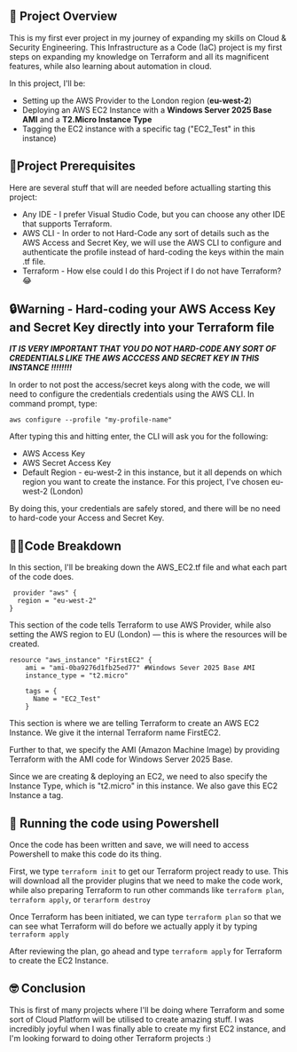 ## 🤖 Project Overview
This is my first ever project in my journey of expanding my skills on Cloud & Security Engineering. This Infrastructure as a Code (IaC) project is my first steps on expanding my knowledge on Terraform and all its magnificent features, while also learning about automation in cloud.

In this project, I'll be:
* Setting up the AWS Provider to the London region (**eu-west-2**)
* Deploying an AWS EC2 Instance with a **Windows Server 2025 Base AMI** and a **T2.Micro Instance Type**
* Tagging the EC2 instance with a specific tag ("EC2_Test" in this instance)

## 📝Project Prerequisites
Here are several stuff that will are needed before actualling starting this project:
  * Any IDE - I prefer Visual Studio Code, but you can choose any other IDE that supports Terraform.
  * AWS CLI - In order to not Hard-Code any sort of details such as the AWS Access and Secret Key, we will use the AWS CLI to configure and authenticate the profile instead of hard-coding the keys within the main .tf file.
  * Terraform - How else could I do this Project if I do not have Terraform? 😂

## 🔒Warning - Hard-coding your AWS Access Key and Secret Key directly into your Terraform file
***IT IS VERY IMPORTANT THAT YOU DO NOT HARD-CODE ANY SORT OF CREDENTIALS LIKE THE AWS ACCCESS AND SECRET KEY IN THIS INSTANCE !!!!!!!!***

In order to not post the access/secret keys along with the code, we will need to configure the credentials credentials using the AWS CLI. 
In command prompt, type:
```
aws configure --profile "my-profile-name"
```

After typing this and hitting enter, the CLI will ask you for the following:
 * AWS Access Key
 * AWS Secret Access Key
 * Default Region - eu-west-2 in this instance, but it all depends on which region you want to create the instance. For this project, I've chosen eu-west-2 (London)

By doing this, your credentials are safely stored, and there will be no need to hard-code your Access and Secret Key.


## 🧑‍💻Code Breakdown
In this section, I'll be breaking down the AWS_EC2.tf file and what each part of the code does.
```
 provider "aws" {
  region = "eu-west-2"
}
```
This section of the code tells Terraform to use AWS Provider, while also setting the AWS region to EU (London) — this is where the resources will be created.


```
resource "aws_instance" "FirstEC2" {
    ami = "ami-0ba9276d1fb25ed77" #Windows Sever 2025 Base AMI
    instance_type = "t2.micro"

    tags = {
      Name = "EC2_Test"
    }
```
This section is where we are telling Terraform to create an AWS EC2 Instance. We give it the internal Terraform name FirstEC2.

Further to that, we specify the AMI (Amazon Machine Image) by providing Terraform with the AMI code for Windows Server 2025 Base.

Since we are creating & deploying an EC2, we need to also specify the Instance Type, which is "t2.micro" in this instance.
We also gave this EC2 Instance a tag.

## 👟 Running the code using Powershell
Once the code has been written and save, we will need to access Powershell to make this code do its thing.

First, we type ``` terraform init ``` to get our Terraform project ready to use. This will download all the provider plugins that we need to make the code work, while also preparing Terraform to run other commands like ```terraform plan```, ```terraform apply```, or ```terarform destroy```

Once Terraform has been initiated, we can type ```terraform plan``` so that we can see what Terraform will do before we actually apply it by typing ```terraform apply```

After reviewing the plan, go ahead and type ```terraform apply``` for Terraform to create the EC2 Instance.


##  🤓 Conclusion
This is first of many projects where I'll be doing where Terraform and some sort of Cloud Platform will be utilised to create amazing stuff. I was incredibly joyful when I was finally able to create my first EC2 instance, and I'm looking forward to doing other Terraform projects :)

